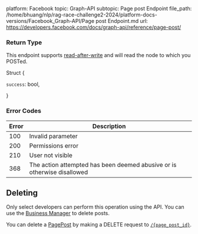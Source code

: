platform: Facebook
topic: Graph-API
subtopic: Page post Endpoint
file_path: /home/bhuang/nlp/rag-race-challenge2-2024/platform-docs-versions/Facebook_Graph-API/Page post Endpoint.md
url: https://developers.facebook.com/docs/graph-api/reference/page-post/

### Return Type

This endpoint supports [read-after-write](https://developers.facebook.com/docs/graph-api/advanced/#read-after-write) and will read the node to which you POSTed.

Struct {

`success`: bool,

}

### Error Codes

| Error | Description |
| --- | --- |
| 100 | Invalid parameter |
| 200 | Permissions error |
| 210 | User not visible |
| 368 | The action attempted has been deemed abusive or is otherwise disallowed |

## Deleting

Only select developers can perform this operation using the API. You can use the [Business Manager](#) to delete posts.

You can delete a [PagePost](https://developers.facebook.com/docs/graph-api/reference/page-post/) by making a DELETE request to [`/{page_post_id}`](https://developers.facebook.com/docs/graph-api/reference/page-post/).